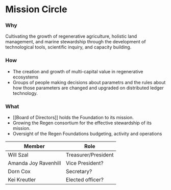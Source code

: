 # Mission Circle
### Why
Cultivating the growth of regenerative agriculture, holistic land management, and marine stewardship through the development of technological tools, scientific inquiry, and capacity building.

### How
- The creation and growth of multi-capital value in regenerative ecosystems
- Groups of people making decisions about parametrs and the rules about how those parameters are changed and upgraded on distributed ledger technology.  

### What
- [[Board of Directors]] holds the Foundation to its mission.
- Growing the Regen consortium for the effective stewardship of its mission.
- Oversight of the Regen Foundations budgeting, activity and operations

| Member | Role | 
|---|---|
| Will Szal | Treasurer/President | (lead link to general circle?)
| Amanda Joy Ravenhill | Vice President? |
| Dorn Cox | Secretary? |
| Kei Kreutler | Elected officer? |
